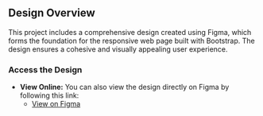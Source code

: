 ## Design Overview

This project includes a comprehensive design created using Figma, which forms the foundation for the responsive web page built with Bootstrap. The design ensures a cohesive and visually appealing user experience.

### Access the Design

- **View Online:** You can also view the design directly on Figma by following this link:
  - [View on Figma](https://www.figma.com/design/25vFU7jKMq0HauTsewYLfd/Flux---Figma-Build-Tutorial-(Starter)-(Community)?node-id=0-1&t=NsCEU01TqRvpYhtn-1)
